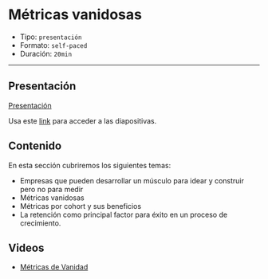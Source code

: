 # Métricas vanidosas

* Tipo: `presentación`
* Formato: `self-paced`
* Duración: `20min`

***

## Presentación

[Presentación](https://docs.google.com/presentation/d/e/2PACX-1vSasJZ5NXAQJdHuvpjjdlSb_c94xLJwk812L4WCwspeV_IQDX_fUdEveXxpsCEL4aOJGOZsNIADHgMA/pub?start=false&loop=false&delayms=3000)

Usa este [link](https://docs.google.com/presentation/d/1ZYSGn2sNCxq2HhcAYOQhnxHsP8sIN-Pc_lYjGyYzsEk/edit#slide=id.g388f398c42_0_173)
para acceder a las diapositivas.

## Contenido

En esta sección cubriremos los siguientes temas:

* Empresas que pueden desarrollar un músculo para idear y construir pero no
  para medir
* Métricas vanidosas
* Métricas por cohort y sus beneficios
* La retención como principal factor para éxito en un proceso de crecimiento.

## Videos

* [Métricas de Vanidad](https://www.useloom.com/share/93c7745cdd1f4120bf1430696208960b)